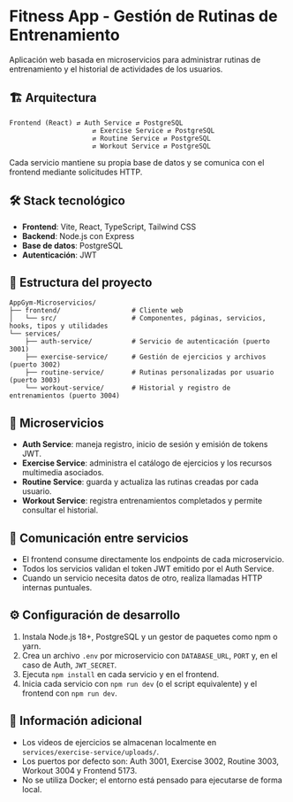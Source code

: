 # Fitness App - Gestión de Rutinas de Entrenamiento

Aplicación web basada en microservicios para administrar rutinas de entrenamiento y el historial de actividades de los usuarios.

## 🏗 Arquitectura

```
Frontend (React) ⇄ Auth Service ⇄ PostgreSQL
                     ⇄ Exercise Service ⇄ PostgreSQL
                     ⇄ Routine Service ⇄ PostgreSQL
                     ⇄ Workout Service ⇄ PostgreSQL
```

Cada servicio mantiene su propia base de datos y se comunica con el frontend mediante solicitudes HTTP.

## 🛠 Stack tecnológico

- **Frontend**: Vite, React, TypeScript, Tailwind CSS
- **Backend**: Node.js con Express
- **Base de datos**: PostgreSQL
- **Autenticación**: JWT

## 📁 Estructura del proyecto

```
AppGym-Microservicios/
├── frontend/                  # Cliente web
│   └── src/                   # Componentes, páginas, servicios, hooks, tipos y utilidades
└── services/
    ├── auth-service/          # Servicio de autenticación (puerto 3001)
    ├── exercise-service/      # Gestión de ejercicios y archivos (puerto 3002)
    ├── routine-service/       # Rutinas personalizadas por usuario (puerto 3003)
    └── workout-service/       # Historial y registro de entrenamientos (puerto 3004)
```

## 🔧 Microservicios

- **Auth Service**: maneja registro, inicio de sesión y emisión de tokens JWT.
- **Exercise Service**: administra el catálogo de ejercicios y los recursos multimedia asociados.
- **Routine Service**: guarda y actualiza las rutinas creadas por cada usuario.
- **Workout Service**: registra entrenamientos completados y permite consultar el historial.

## 🔄 Comunicación entre servicios

- El frontend consume directamente los endpoints de cada microservicio.
- Todos los servicios validan el token JWT emitido por el Auth Service.
- Cuando un servicio necesita datos de otro, realiza llamadas HTTP internas puntuales.

## ⚙ Configuración de desarrollo

1. Instala Node.js 18+, PostgreSQL y un gestor de paquetes como npm o yarn.
2. Crea un archivo `.env` por microservicio con `DATABASE_URL`, `PORT` y, en el caso de Auth, `JWT_SECRET`.
3. Ejecuta `npm install` en cada servicio y en el frontend.
4. Inicia cada servicio con `npm run dev` (o el script equivalente) y el frontend con `npm run dev`.

## 📌 Información adicional

- Los videos de ejercicios se almacenan localmente en `services/exercise-service/uploads/`.
- Los puertos por defecto son: Auth 3001, Exercise 3002, Routine 3003, Workout 3004 y Frontend 5173.
- No se utiliza Docker; el entorno está pensado para ejecutarse de forma local.
